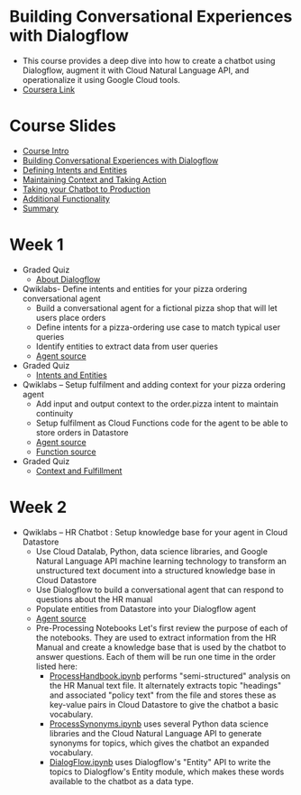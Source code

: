 # Building Conversational Experiences with Dialogflow
* This course provides a deep dive into how to create a chatbot using Dialogflow, augment it with Cloud Natural Language API, and operationalize it using Google Cloud tools.
* [Coursera Link](https://www.coursera.org/learn/conversational-experiences-dialogflow/)

# Course Slides
* [Course Intro](course_slides/0_%20Course%20Intro.pdf)
* [Building Conversational Experiences with Dialogflow](course_slides/1_%20Building%20Conversational%20Experiences%20with%20Dialogflow.pdf)
* [Defining Intents and Entities](course_slides/2_%20Defining%20Intents%20and%20Entities.pdf)
* [Maintaining Context and Taking Action](course_slides/3_%20Maintaining%20Context%20and%20Taking%20Action.pdf)
* [Taking your Chatbot to Production](course_slides/4_%20Taking%20your%20Chatbot%20to%20Production.pdf)
* [Additional Functionality](course_slides/5_%20Additional%20Functionality.pdf)
* [Summary](course_slides/6_%20Summary.pdf)

# Week 1
* Graded Quiz
  - [About Dialogflow](/images/Graded_Quiz_About_Dialogflow.png)
* Qwiklabs- Define intents and entities for your pizza ordering conversational agent
  - Build a conversational agent for a fictional pizza shop that will let users place orders
  - Define intents for a pizza-ordering use case to match typical user queries
  - Identify entities to extract data from user queries
  - [Agent source](qwiklabs/PizzaBot_Lab1.zip)
* Graded Quiz
  - [Intents and Entities](/images/Graded_Quiz_Intents_and_Entities.png)
* Qwiklabs – Setup fulfilment and adding context for your pizza ordering agent
  - Add input and output context to the order.pizza intent to maintain continuity
  - Setup fulfilment as Cloud Functions code for the agent to be able to store orders in Datastore
  - [Agent source](qwiklabs/PizzaBot_Lab2.zip)
  - [Function source](qwiklabs/function-source_Lab2.zip)
* Graded Quiz
  - [Context and Fulfillment](/images/Graded_Quiz_Context_and_Fulfillment.png)
  
# Week 2
* Qwiklabs – HR Chatbot : Setup knowledge base for your agent in Cloud Datastore
  - Use Cloud Datalab, Python, data science libraries, and Google Natural Language API machine learning technology to transform an unstructured text document into a structured knowledge base in Cloud Datastore
  - Use Dialogflow to build a conversational agent that can respond to questions about the HR manual
  - Populate entities from Datastore into your Dialogflow agent
  - [Agent source](qwiklabs/HR_ChatBot_Lab3.zip)
  - Pre-Processing Notebooks
    Let's first review the purpose of each of the notebooks. They are used to extract information from the HR Manual and create a knowledge base that is used by the chatbot to answer questions. Each of them will be run one time in the order listed here:
    - [ProcessHandbook.ipynb](qwiklabs/ProcessHandbook_Lab3.ipynb) performs "semi-structured" analysis on the HR Manual text file. It alternately extracts topic "headings" and associated "policy text" from the file and stores these as key-value pairs in Cloud Datastore to give the chatbot a basic vocabulary.
    - [ProcessSynonyms.ipynb](qwiklabs/ProcessSynonyms_Lab3.ipynb) uses several Python data science libraries and the Cloud Natural Language API to generate synonyms for topics, which gives the chatbot an expanded vocabulary.
    - [DialogFlow.ipynb](qwiklabs/DialogFlow_Lab3.ipynb) uses Dialogflow's "Entity" API to write the topics to Dialogflow's Entity module, which makes these words available to the chatbot as a data type.
  
